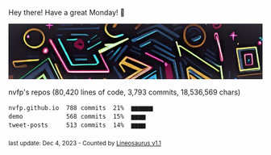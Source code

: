Hey there! Have a great Monday! 🌈

![banner](https://github.com/nvfp/nvfp/raw/main/assets/banner.jpg)

nvfp's repos (80,420 lines of code, 3,793 commits, 18,536,569 chars)

```txt
nvfp.github.io  788 commits  21%  ▆▆▆▆▆▆
demo            568 commits  15%  ▆▆▆▆
tweet-posts     513 commits  14%  ▆▆▆▆
```

<sub>last update: Dec 4, 2023 - Counted by [Lineosaurus v1.1](https://github.com/Lineosaurus/Lineosaurus)</sub>